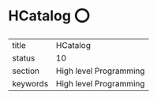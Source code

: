 # HCatalog :o:


|          |                        |
| -------- | ---------------------- |
| title    | HCatalog               | 
| status   | 10                     |
| section  | High level Programming |
| keywords | High level Programming |





